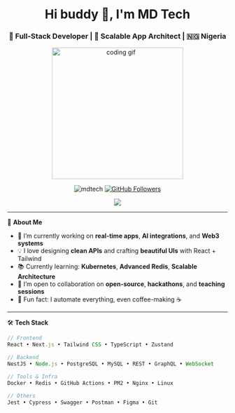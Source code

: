 <h1 align="center">Hi buddy 👋, I'm MD Tech</h1>
<h3 align="center">🚀 Full-Stack Developer | 🔬 Scalable App Architect | 🇳🇬 Nigeria</h3>

<p align="center">
  <img src="https://media.giphy.com/media/qgQUggAC3Pfv687qPC/giphy.gif" width="300" alt="coding gif" />
</p>

<p align="center">
  <img src="https://komarev.com/ghpvc/?username=mdauwal&label=Profile%20views&color=0e75b6&style=flat" alt="mdtech" />
  <a href="https://github.com/mdauwal?tab=followers">
    <img src="https://img.shields.io/github/followers/mdauwal?label=Followers&style=social" alt="GitHub Followers" />
  </a>
</p>

<!-- Custom Contribution Calendar -->
<p align="center">
  <img src="https://github-contribution-graph.ezra.sh/api?username=mdauwal&bg_color=0d1117&color=58a6ff&line=3fb950&point=bc8cff&area=true&area_color=58a6ff" />
</p>


---

🧠 **About Me**

- 🔭 I’m currently working on **real-time apps**, **AI integrations**, and **Web3 systems**
- 💡 I love designing **clean APIs** and crafting **beautiful UIs** with React + Tailwind
- 📚 Currently learning: **Kubernetes**, **Advanced Redis**, **Scalable Architecture**
- 👯 I’m open to collaboration on **open-source**, **hackathons**, and **teaching sessions**
- 🧩 Fun fact: I automate everything, even coffee-making ☕

---

🛠️ **Tech Stack**

```ts
// Frontend
React • Next.js • Tailwind CSS • TypeScript • Zustand

// Backend
NestJS • Node.js • PostgreSQL • MySQL • REST • GraphQL • WebSocket

// Tools & Infra
Docker • Redis • GitHub Actions • PM2 • Nginx • Linux

// Others
Jest • Cypress • Swagger • Postman • Figma • Git
